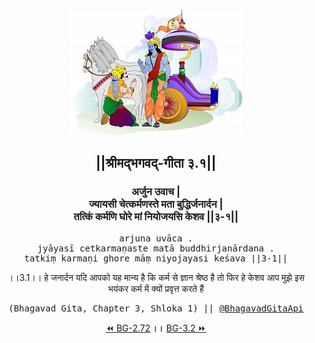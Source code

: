 <center><img src="../../asset/BG.png" alt="#API #bhagavadgitaapi #slok #nodejs #js #api #gitaapi #krishna #hinduism #vedic #ISKCON #shreemadbhagavadgita #technology"/>
<h2>||श्रीमद्‍भगवद्‍-गीता ३.१||</h2>
<h3>अर्जुन उवाच |<br/>ज्यायसी चेत्कर्मणस्ते मता बुद्धिर्जनार्दन |<br/>तत्किं कर्मणि घोरे मां नियोजयसि केशव ||३-१||</h3>
<pre>arjuna uvāca .<br/>jyāyasī cetkarmaṇaste matā buddhirjanārdana .<br/>tatkiṃ karmaṇi ghore māṃ niyojayasi keśava ||3-1||</pre>
<p>।।3.1।। हे जनार्दन  यदि आपको यह मान्य है कि कर्म से ज्ञान श्रेष्ठ है तो फिर हे केशव  आप मुझे इस भयंकर कर्म में क्यों प्रवृत्त करते हैं</p>
<pre>(Bhagavad Gita, Chapter 3, Shloka 1) || <a href="https://twitter.com/bhagavadgitaapi">@BhagavadGitaApi</a></pre><a href="../../2/72">⏪  BG-2.72</a><b>        ।।        </b><a href="../../3/2">BG-3.2  ⏩</a></center>